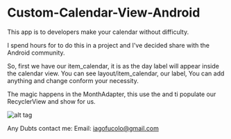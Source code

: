 # Custom-Calendar-View-Android

This app is to developers make your calendar without difficulty.


I spend hours for to do this in a project and I've decided share with the Android community.


So, first we have our item_calendar, it is as the day label will appear inside the calendar view.
You can see layout/item_calendar, our label, You can add anything and change conform your necessity.


The magic happens in the MonthAdapter, this use the and ti populate our RecyclerView and show for us.


![alt tag](https://github.com/ifucolo/Custom-Calendar-View-Android/master/screnshot.png)

Any Dubts contact me:
Email: iagofucolo@gmail.com

